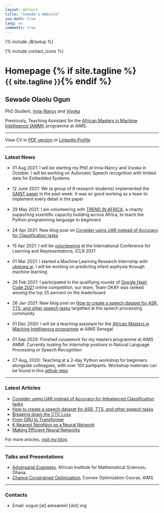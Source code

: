 ```yaml
---
layout: default
title: "Sewade's Website"
use_math: true
lang: en
comments: true
---
```

{% include JB/setup %}
<div class="page-header">
  <div class="pull-right">
    {% include contact_icons %}
  </div>
  <h1>
    Homepage
    {% if site.tagline %}<br/><small>{{ site.tagline }}</small>{% endif %}
  </h1>
</div>


<style>
img {
  display: block;
  margin-left: auto;
  margin-right: auto;
  width: 50%;
  border-radius: 50%;
}
</style>

<!-- <img src="/img/main/sewade.jpg" class="center" style="width:100px"> -->
## Sewade Olaolu Ogun
PhD Student, [Inria-Nancy](https://www.inria.fr/en/centre-inria-nancy-grand-est) and [Vivoka](https://vivoka.com/)

Previously, Teaching Assistant for the [African Masters in Machine Intelligence (AMMI)](https://aimsammi.org/) programme at AIMS.

---

View CV in [PDF version](/archive/SewadeOgunCV.pdf)  or [LinkedIn Profile](https://www.linkedin.com/in/sewade-ogun/)

---

### Latest News

- 01 Aug 2021: I will be starting my PhD at Inria-Nancy and Vivoka in October. I will be working on Automatic Speech recognition with limited data for Embedded Systems.
<br/><br/>
- 12 June 2021: We (a group of 8 research students) implemented the [SAINT paper](https://arxiv.org/abs/2106.01342) in the past week. It was so good working as a team to implement every detail in the paper
<br/><br/>
- 29 May 2021: I am volunteering with [TREND IN AFRICA](https://trendinafrica.org/), a charity supporting scientific capacity building across Africa, to teach the Python programming language to beginners
<br/><br/>
- 24 Apr 2021: New blog post on [Consider using UAR instead of Accuracy for Classification tasks](https://ogunlao.github.io/blog/2021/04/24/consider_uar_accuracy.html)
<br/><br/>
- 15 Apr 2021: I will be [volunteering](https://iclr.cc/Conferences/2021/Volunteers) at the International Conference for Learning and Representations, ICLR 2021 
<br/><br/>
- 01 Mar 2021: I started a Machine Learning Research Internship with [ubenwa.ai](http://ubenwa.ai/). I will be working on predicting infant asphyxia through machine learning
<br/><br/>
- 26 Feb 2021: I participated in the qualifying rounds of [Google Hash Code 2021](https://hashcodejudge.withgoogle.com/) online competition, our team, Team OKAY was ranked amomg the top 25 percent on the leaderboard
<br/><br/>
- 26 Jan 2021: New blog post on [How to create a speech dataset for ASR, TTS, and other speech tasks](https://ogunlao.github.io/blog/2021/01/26/how-to-create-speech-dataset.html) targetted at the speech processing community
<br/><br/>
- 01 Dec 2020: I will be a teaching assistant for the [African Masters in Machine Intelligence programme](https://aimsammi.org/) at AIMS Senegal
<br/><br/>
- 01 Sep 2020: Finished cousework for my masters programme at AIMS AMMI. Currently looking for internship postions in Natural Language Processing or Speech Recognition
<br/><br/>
- 27 Aug, 2020: Teaching at a 2-day Python workshop for beginners alongside colleagues, with over 100 partipants. Workshop materials can be found in this [github repo](https://github.com/WPSYG/Python-2-day-workshop)

---

### Latest Articles

- [Consider using UAR instead of Accuracy for Imbalanced Classification tasks](https://ogunlao.github.io/blog/2021/04/24/consider_uar_accuracy.html)
- [How to create a speech dataset for ASR, TTS, and other speech tasks](https://ogunlao.github.io/blog/2021/01/26/how-to-create-speech-dataset.html)
- [Breaking down the CTC Loss](https://ogunlao.github.io/blog/2020/07/17/breaking-down-ctc-loss.html)
- [From GRU to Transformer](https://ogunlao.github.io/blog/2020/06/12/from_gru_to_transformer.html)
- [K Nearest Neighbor as a Neural Network](https://ogunlao.github.io/2020/05/23/knn-as-a-neural-network.html)
- [Making Efficient Neural Networks](https://ogunlao.github.io/2020/04/19/making_efficient_neural_networks.html)

For more articles, [visit my blog](https://ogunlao.github.io/archive/index.html).

---

### Talks and Presentations

- [Adversarial Examples](https://github.com/ogunlao/adversarial-example-presentation/blob/master/AdversarialExamples.pdf), African Institute for Mathematical Sciences, Ghana.
- [Chance Constrained Optimization](https://drive.google.com/file/d/1Z9-7nmAwEFTz7bUu_I3oRpGWdZA3wYTE/view?usp=sharing), Convex Optimization Course, AIMS

---

### Contacts
<!-- - Phone: (+233) 20 075 1986 (Ghana) / (+254) 79 583 5461 (Kenya) -->
- Email: sogun [at] aimsammi [dot] org